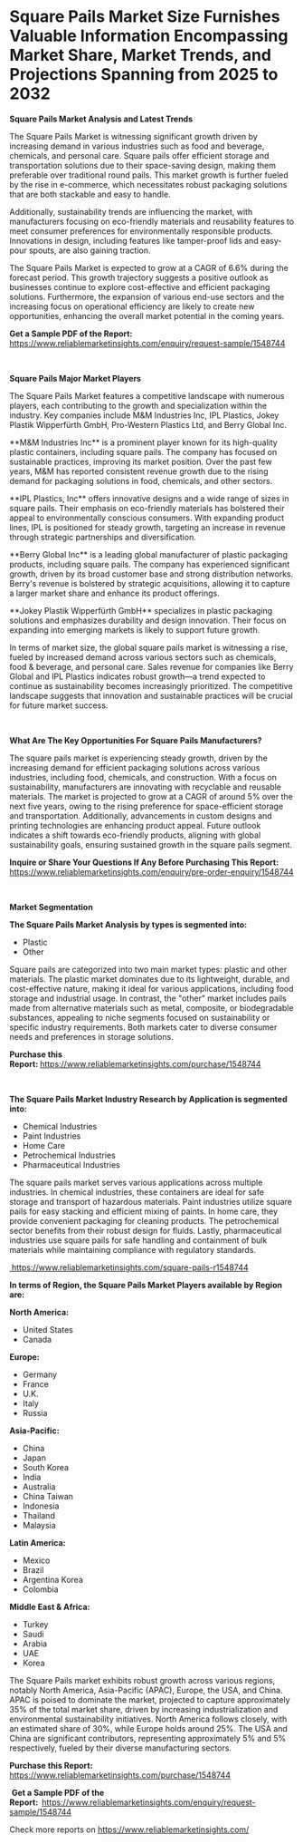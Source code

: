 <p><h1>Square Pails Market Size Furnishes Valuable Information Encompassing Market Share, Market Trends, and Projections Spanning from 2025 to 2032</h1></p><p><strong>Square Pails Market Analysis and Latest Trends</strong></p>
<p><p>The Square Pails Market is witnessing significant growth driven by increasing demand in various industries such as food and beverage, chemicals, and personal care. Square pails offer efficient storage and transportation solutions due to their space-saving design, making them preferable over traditional round pails. This market growth is further fueled by the rise in e-commerce, which necessitates robust packaging solutions that are both stackable and easy to handle.</p><p>Additionally, sustainability trends are influencing the market, with manufacturers focusing on eco-friendly materials and reusability features to meet consumer preferences for environmentally responsible products. Innovations in design, including features like tamper-proof lids and easy-pour spouts, are also gaining traction.</p><p>The Square Pails Market is expected to grow at a CAGR of 6.6% during the forecast period. This growth trajectory suggests a positive outlook as businesses continue to explore cost-effective and efficient packaging solutions. Furthermore, the expansion of various end-use sectors and the increasing focus on operational efficiency are likely to create new opportunities, enhancing the overall market potential in the coming years.</p></p>
<p><strong>Get a Sample PDF of the Report:&nbsp;</strong> <a href="https://www.reliablemarketinsights.com/enquiry/request-sample/1548744?utm_campaign=2802&utm_medium=2&utm_source=Github&utm_content=ia&utm_term=01042025&utm_id=square-pails">https://www.reliablemarketinsights.com/enquiry/request-sample/1548744</a></p>
<p>&nbsp;</p>
<p><strong>Square Pails Major Market Players</strong></p>
<p><p>The Square Pails Market features a competitive landscape with numerous players, each contributing to the growth and specialization within the industry. Key companies include M&M Industries Inc, IPL Plastics, Jokey Plastik Wipperfürth GmbH, Pro-Western Plastics Ltd, and Berry Global Inc.</p><p>**M&M Industries Inc** is a prominent player known for its high-quality plastic containers, including square pails. The company has focused on sustainable practices, improving its market position. Over the past few years, M&M has reported consistent revenue growth due to the rising demand for packaging solutions in food, chemicals, and other sectors.</p><p>**IPL Plastics, Inc** offers innovative designs and a wide range of sizes in square pails. Their emphasis on eco-friendly materials has bolstered their appeal to environmentally conscious consumers. With expanding product lines, IPL is positioned for steady growth, targeting an increase in revenue through strategic partnerships and diversification.</p><p>**Berry Global Inc** is a leading global manufacturer of plastic packaging products, including square pails. The company has experienced significant growth, driven by its broad customer base and strong distribution networks. Berry's revenue is bolstered by strategic acquisitions, allowing it to capture a larger market share and enhance its product offerings.</p><p>**Jokey Plastik Wipperfürth GmbH** specializes in plastic packaging solutions and emphasizes durability and design innovation. Their focus on expanding into emerging markets is likely to support future growth.</p><p>In terms of market size, the global square pails market is witnessing a rise, fueled by increased demand across various sectors such as chemicals, food & beverage, and personal care. Sales revenue for companies like Berry Global and IPL Plastics indicates robust growth—a trend expected to continue as sustainability becomes increasingly prioritized. The competitive landscape suggests that innovation and sustainable practices will be crucial for future market success.</p></p>
<p>&nbsp;</p>
<p><strong>What Are The Key Opportunities For Square Pails Manufacturers?</strong></p>
<p><p>The square pails market is experiencing steady growth, driven by the increasing demand for efficient packaging solutions across various industries, including food, chemicals, and construction. With a focus on sustainability, manufacturers are innovating with recyclable and reusable materials. The market is projected to grow at a CAGR of around 5% over the next five years, owing to the rising preference for space-efficient storage and transportation. Additionally, advancements in custom designs and printing technologies are enhancing product appeal. Future outlook indicates a shift towards eco-friendly products, aligning with global sustainability goals, ensuring sustained growth in the square pails segment.</p></p>
<p><strong>Inquire or Share Your Questions If Any Before Purchasing This Report:</strong> <a href="https://www.reliablemarketinsights.com/enquiry/pre-order-enquiry/1548744?utm_campaign=2802&utm_medium=2&utm_source=Github&utm_content=ia&utm_term=01042025&utm_id=square-pails">https://www.reliablemarketinsights.com/enquiry/pre-order-enquiry/1548744</a></p>
<p>&nbsp;</p>
<p><strong>Market Segmentation</strong></p>
<p><strong>The Square Pails Market Analysis by types is segmented into:</strong></p>
<p><ul><li>Plastic</li><li>Other</li></ul></p>
<p><p>Square pails are categorized into two main market types: plastic and other materials. The plastic market dominates due to its lightweight, durable, and cost-effective nature, making it ideal for various applications, including food storage and industrial usage. In contrast, the "other" market includes pails made from alternative materials such as metal, composite, or biodegradable substances, appealing to niche segments focused on sustainability or specific industry requirements. Both markets cater to diverse consumer needs and preferences in storage solutions.</p></p>
<p><strong>Purchase this Report:&nbsp;</strong><a href="https://www.reliablemarketinsights.com/purchase/1548744?utm_campaign=2802&utm_medium=2&utm_source=Github&utm_content=ia&utm_term=01042025&utm_id=square-pails">https://www.reliablemarketinsights.com/purchase/1548744</a></p>
<p>&nbsp;</p>
<p><strong>The Square Pails Market Industry Research by Application is segmented into:</strong></p>
<p><ul><li>Chemical Industries</li><li>Paint Industries</li><li>Home Care</li><li>Petrochemical Industries</li><li>Pharmaceutical Industries</li></ul></p>
<p><p>The square pails market serves various applications across multiple industries. In chemical industries, these containers are ideal for safe storage and transport of hazardous materials. Paint industries utilize square pails for easy stacking and efficient mixing of paints. In home care, they provide convenient packaging for cleaning products. The petrochemical sector benefits from their robust design for fluids. Lastly, pharmaceutical industries use square pails for safe handling and containment of bulk materials while maintaining compliance with regulatory standards.</p></p>
<p><a href="https://www.reliablemarketinsights.com/square-pails-r1548744?utm_campaign=2802&utm_medium=2&utm_source=Github&utm_content=ia&utm_term=01042025&utm_id=square-pails">&nbsp;https://www.reliablemarketinsights.com/square-pails-r1548744</a></p>
<p><strong>In terms of Region, the Square Pails Market Players available by Region are:</strong></p>
<p>
    <p> <strong> North America: </strong>
        <ul>
            <li>United States</li>
            <li>Canada</li>
        </ul>
        </p> 
    <p> <strong> Europe: </strong>
        <ul>
            <li>Germany</li>
            <li>France</li>
            <li>U.K.</li>
            <li>Italy</li>
            <li>Russia</li>
        </ul>
        </p> 
    <p> <strong> Asia-Pacific: </strong>
        <ul>
            <li>China</li>
            <li>Japan</li>
            <li>South Korea</li>
            <li>India</li>
            <li>Australia</li>
            <li>China Taiwan</li>
            <li>Indonesia</li>
            <li>Thailand</li>
            <li>Malaysia</li>
        </ul>
        </p> 
    <p> <strong> Latin America: </strong>
        <ul>
            <li>Mexico</li>
            <li>Brazil</li>
            <li>Argentina Korea</li>
            <li>Colombia</li>
        </ul>
        </p> 
    <p> <strong> Middle East & Africa: </strong>
        <ul>
            <li>Turkey</li>
            <li>Saudi</li>
            <li>Arabia</li>
            <li>UAE</li>
            <li>Korea</li>
        </ul>
    </p>
    </p>
<p><p>The Square Pails market exhibits robust growth across various regions, notably North America, Asia-Pacific (APAC), Europe, the USA, and China. APAC is poised to dominate the market, projected to capture approximately 35% of the total market share, driven by increasing industrialization and environmental sustainability initiatives. North America follows closely, with an estimated share of 30%, while Europe holds around 25%. The USA and China are significant contributors, representing approximately 5% and 5% respectively, fueled by their diverse manufacturing sectors.</p></p>
<p><strong>Purchase this Report: </strong><a href="https://www.reliablemarketinsights.com/purchase/1548744?utm_campaign=2802&utm_medium=2&utm_source=Github&utm_content=ia&utm_term=01042025&utm_id=square-pails">https://www.reliablemarketinsights.com/purchase/1548744</a></p>
<p>&nbsp;<strong>Get a Sample PDF of the Report:&nbsp;&nbsp;</strong><a href="https://www.reliablemarketinsights.com/enquiry/request-sample/1548744?utm_campaign=2802&utm_medium=2&utm_source=Github&utm_content=ia&utm_term=01042025&utm_id=square-pails">https://www.reliablemarketinsights.com/enquiry/request-sample/1548744</a></p>
<p><strong></strong></p>
<p>Check more reports on <a href="https://www.reliablemarketinsights.com/?utm_campaign=2802&utm_medium=2&utm_source=Github&utm_content=ia&utm_term=01042025&utm_id=square-pails">https://www.reliablemarketinsights.com/</a></p>